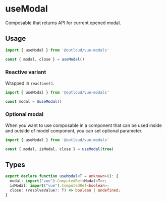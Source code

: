 # useModal

Composable that returns API for current opened modal.

## Usage

```ts
import { useModal } from '@outloud/vue-modals'

const { modal, close } = useModal()
```

### Reactive variant

Wrapped in `reactive()`.

```ts
import { useModal } from '@outloud/vue-modals'

const modal = $useModal()
```

### Optional modal
When you want to use composable in a component that can be used inside and outside of model component, you can set optional parameter.

```ts
import { useModal } from '@outloud/vue-modals'

const { modal, isModal, close } = useModal(true)
```

## Types
```ts
export declare function useModal<T = unknown>(): {
  modal: import("vue").ComputedRef<Modal<T>>;
  isModal: import("vue").ComputedRef<boolean>;
  close: (resolveValue?: T) => boolean | undefined;
}
```
